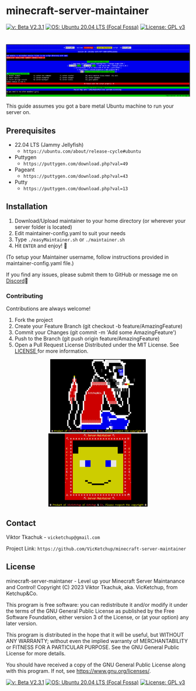 # minecraft-server-maintainer
[![v: Beta V2.3.1](https://img.shields.io/badge/v-Beta%20V2.3.1-darkred.svg)](https://github.com/VicKetchup/minecraft-server-maintainer)
[![OS: Ubuntu 20.04 LTS \(Focal Fossa\)](https://img.shields.io/badge/OS-Ubuntu%2022.04%20LTS%20\(Jammy%20Jellyfish\)-orange.svg)](https://ubuntu.com/about/release-cycle#ubuntu)
[![License: GPL v3](https://img.shields.io/badge/License-GPL%20v3-blue.svg)](https://www.gnu.org/licenses/gpl-3.0)
#
![easyMaintainer](art/easyMaintainer.png?raw=true)

This guide assumes you got a bare metal Ubuntu machine to run your server on.

## Prerequisites

- 22.04 LTS (Jammy Jellyfish)
  - `https://ubuntu.com/about/release-cycle#ubuntu` 
- Puttygen
  - `https://puttygen.com/download.php?val=49`
- Pageant
  - `https://puttygen.com/download.php?val=43`
- Putty
  - `https://puttygen.com/download.php?val=13`

## Installation

1. Download/Upload maintainer to your home directory (or wherever your server folder is located)
2. Edit maintainer-config.yaml to suit your needs
3. Type `./easyMaintainer.sh` or `./maintainer.sh`
4. Hit `ENTER` and enjoy! 🙂

(To setup your Maintainer username, follow instructions provided in maintainer-config.yaml file.)

If you find any issues, please submit them to GitHub or message me on [Discord](https://discord.gg/SrCJffMVXp)🙂

### Contributing

Contributions are always welcome!
1. Fork the project
2. Create your Feature Branch (git checkout -b feature/AmazingFeature)
3. Commit your Changes (git commit -m 'Add some AmazingFeature')
4. Push to the Branch (git push origin feature/AmazingFeature)
5. Open a Pull Request
License
Distributed under the MIT License. See [ LICENSE ](#license) for more information.

<p align="center">
  <img src="art/pc_Co_logo.png?raw=true" height=200px><img src="art/pc_logo.png?raw=tru" height=200px>
</p>

## Contact

Viktor Tkachuk - `vicketchup@gmail.com`

Project Link: `https://github.com/VicKetchup/minecraft-server-maintainer`

## License
minecraft-server-maintaner - Level up your Minecraft Server Maintanance and Control!
Copyright (C) 2023  Viktor Tkachuk, aka. VicKetchup, from Ketchup&Co.

This program is free software: you can redistribute it and/or modify
it under the terms of the GNU General Public License as published by
the Free Software Foundation, either version 3 of the License, or
(at your option) any later version.

This program is distributed in the hope that it will be useful,
but WITHOUT ANY WARRANTY; without even the implied warranty of
MERCHANTABILITY or FITNESS FOR A PARTICULAR PURPOSE.  See the
GNU General Public License for more details.

You should have received a copy of the GNU General Public License
along with this program.  If not, see <https://www.gnu.org/licenses/>.

[![v: Beta V2.3.1](https://img.shields.io/badge/v-Beta%20V2.3.1-darkred.svg)](https://github.com/VicKetchup/minecraft-server-maintainer)
[![OS: Ubuntu 20.04 LTS \(Focal Fossa\)](https://img.shields.io/badge/OS-Ubuntu%2022.04%20LTS%20\(Jammy%20Jellyfish\)-orange.svg)](https://ubuntu.com/about/release-cycle#ubuntu)
[![License: GPL v3](https://img.shields.io/badge/License-GPL%20v3-blue.svg)](https://www.gnu.org/licenses/gpl-3.0)

